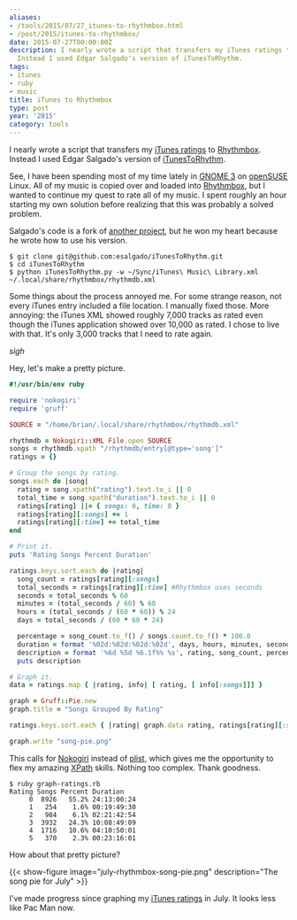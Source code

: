 ```yaml
---
aliases:
- /tools/2015/07/27_itunes-to-rhythmbox.html
- /post/2015/itunes-to-rhythmbox/
date: 2015-07-27T00:00:00Z
description: I nearly wrote a script that transfers my iTunes ratings to Rhythmbox.
  Instead I used Edgar Salgado's version of iTunesToRhythm.
tags:
- itunes
- ruby
- music
title: iTunes to Rhythmbox
type: post
year: '2015'
category: tools
---
```

[iTunes ratings]: /post/2015/ruby-itunes-ratings-fun/
[Rhythmbox]: https://wiki.gnome.org/Apps/Rhythmbox
[iTunesToRhythm]: https://github.com/esalgado/iTunesToRhythm
I nearly wrote a script that transfers my [iTunes ratings][] to [Rhythmbox][]. Instead I used Edgar Salgado's
version of [iTunesToRhythm][].
<!-- TEASER_END -->

[GNOME 3]: https://www.gnome.org/gnome-3/
[openSUSE]: https://www.opensuse.org
See, I have been spending most of my time lately in [GNOME 3][] on [openSUSE][] Linux. All of my music is
copied over and loaded into [Rhythmbox][], but I wanted to continue my quest to rate all of my music. I spent
roughly an hour starting my own solution before realizing that this was probably a solved problem.

[another project]: https://github.com/esanbock/ITunesToRhythm
Salgado's code is a fork of [another project][], but he won my heart because he wrote how to use his version.

    $ git clone git@github.com:esalgado/iTunesToRhythm.git
    $ cd iTunesToRhythm
    $ python iTunesToRhythm.py -w ~/Sync/iTunes\ Music\ Library.xml ~/.local/share/rhythmbox/rhythmdb.xml

Some things about the process annoyed me. For some strange reason, not every iTunes entry included a file
location. I manually fixed those. More annoying: the iTunes XML showed roughly 7,000 tracks as rated even
though the iTunes application showed over 10,000 as rated. I chose to live with that. It's only 3,000 tracks
that I need to rate again.

*sigh*

Hey, let's make a pretty picture.

``` ruby
#!/usr/bin/env ruby

require 'nokogiri'
require 'gruff'

SOURCE = "/home/brian/.local/share/rhythmbox/rhythmdb.xml"

rhythmdb = Nokogiri::XML File.open SOURCE
songs = rhythmdb.xpath "/rhythmdb/entry[@type='song']"
ratings = {}

# Group the songs by rating.
songs.each do |song|
  rating = song.xpath("rating").text.to_i || 0
  total_time = song.xpath("duration").text.to_i || 0
  ratings[rating] ||= { songs: 0, time: 0 }
  ratings[rating][:songs] += 1
  ratings[rating][:time] += total_time
end

# Print it.
puts 'Rating Songs Percent Duration'

ratings.keys.sort.each do |rating|
  song_count = ratings[rating][:songs]
  total_seconds = ratings[rating][:time] #Rhythmbox uses seconds
  seconds = total_seconds % 60
  minutes = (total_seconds / 60) % 60
  hours = (total_seconds / (60 * 60)) % 24
  days = total_seconds / (60 * 60 * 24)

  percentage = song_count.to_f() / songs.count.to_f() * 100.0
  duration = format '%02d:%02d:%02d:%02d', days, hours, minutes, seconds
  description = format '%6d %5d %6.1f%% %s', rating, song_count, percentage, duration
  puts description

# Graph it.
data = ratings.map { |rating, info| [ rating, [ info[:songs]]] }

graph = Gruff::Pie.new
graph.title = "Songs Grouped By Rating"

ratings.keys.sort.each { |rating| graph.data rating, ratings[rating][:songs] }

graph.write "song-pie.png"
```

[Nokogiri]: http://www.nokogiri.org/
[plist]: https://github.com/bleything/plist
[XPath]: http://www.nokogiri.org/tutorials/searching_a_xml_html_document.html
This calls for [Nokogiri][] instead of [plist][], which gives me the opportunity to flex my amazing [XPath][]
skills. Nothing too complex. Thank goodness.

```
$ ruby graph-ratings.rb
Rating Songs Percent Duration
     0  8926   55.2% 24:13:00:24
     1   254    1.6% 00:19:49:30
     2   984    6.1% 02:21:42:54
     3  3932   24.3% 10:08:49:09
     4  1716   10.6% 04:10:50:01
     5   370    2.3% 00:23:16:01
```

How about that pretty picture?

{{< show-figure image="july-rhythmbox-song-pie.png" description="The song pie for July" >}}

I've made progress since graphing my [iTunes ratings][] in July. It looks less like Pac Man now.
